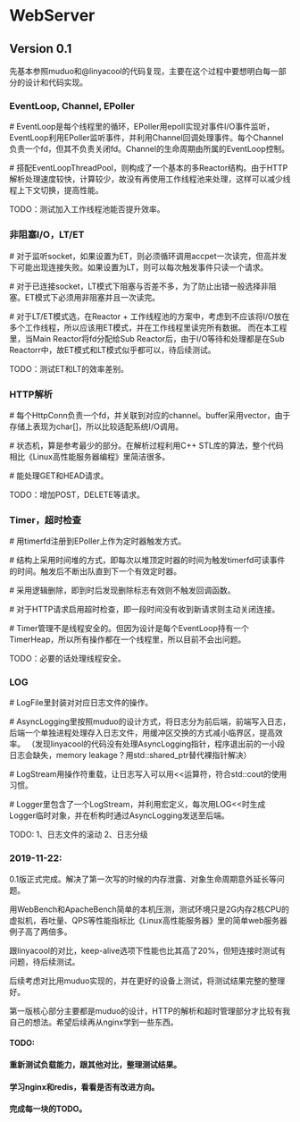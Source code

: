 # WebServer

## Version 0.1

先基本参照muduo和@linyacool的代码复现，主要在这个过程中要想明白每一部分的设计和代码实现。

### EventLoop, Channel, EPoller

\# EventLoop是每个线程里的循环，EPoller用epoll实现对事件I/O事件监听，EventLoop利用EPoller监听事件，并利用Channel回调处理事件。每个Channel负责一个fd，但其不负责关闭fd。Channel的生命周期由所属的EventLoop控制。

\# 搭配EventLoopThreadPool，则构成了一个基本的多Reactor结构。由于HTTP解析处理速度较快，计算较少，故没有再使用工作线程池来处理，这样可以减少线程上下文切换，提高性能。

TODO：测试加入工作线程池能否提升效率。

### 非阻塞I/O，LT/ET

\# 对于监听socket，如果设置为ET，则必须循环调用accpet一次读完，但高并发下可能出现连接失败。如果设置为LT，则可以每次触发事件只读一个请求。

\# 对于已连接socket，LT模式下阻塞与否差不多，为了防止出错一般选择非阻塞。ET模式下必须用非阻塞并且一次读完。

\# 对于LT/ET模式选，在Reactor + 工作线程池的方案中，考虑到不应该将I/O放在多个工作线程，所以应该用ET模式，并在工作线程里读完所有数据。
而在本工程里，当Main Reactor将fd分配给Sub Reactor后，由于I/O等待和处理都是在Sub Reactorr中，故ET模式和LT模式似乎都可以，待后续测试。

TODO：测试ET和LT的效率差别。

### HTTP解析

\# 每个HttpConn负责一个fd，并关联到对应的channel。buffer采用vector<char>，由于存储上表现为char[]，所以比较适配系统I/O调用。

\# 状态机，算是参考最少的部分。在解析过程利用C++ STL库的算法，整个代码相比《Linux高性能服务器编程》里简洁很多。

\# 能处理GET和HEAD请求。

TODO：增加POST，DELETE等请求。

### Timer，超时检查

\# 用timerfd注册到EPoller上作为定时器触发方式。

\# 结构上采用时间堆的方式，即每次以堆顶定时器的时间为触发timerfd可读事件的时间。触发后不断出队直到下一个有效定时器。

\# 采用逻辑删除，即到时后发现删除标志有效则不触发回调函数。

\# 对于HTTP请求启用超时检查，即一段时间没有收到新请求则主动关闭连接。

\# Timer管理不是线程安全的。但因为设计是每个EventLoop持有一个TimerHeap，所以所有操作都在一个线程里，所以目前不会出问题。

TODO：必要的话处理线程安全。

### LOG

\# LogFile里封装对对应日志文件的操作。

\# AsyncLogging里按照muduo的设计方式，将日志分为前后端，前端写入日志，后端一个单独进程处理存入日志文件，用缓冲区交换的方式减小临界区，提高效率。
（发现linyacool的代码没有处理AsyncLogging指针，程序退出前的一小段日志会缺失，memory leakage？用std::shared\_ptr替代裸指针解决）

\# LogStream用操作符重载，让日志写入可以用<<运算符，符合std::cout的使用习惯。

\# Logger里包含了一个LogStream，并利用宏定义，每次用LOG<<时生成Logger临时对象，并在析构时通过AsyncLogging发送至后端。

TODO: 1、日志文件的滚动 2、日志分级

### 2019-11-22:

0.1版正式完成。解决了第一次写的时候的内存泄露、对象生命周期意外延长等问题。

用WebBench和ApacheBench简单的本机压测，测试环境只是2G内存2核CPU的虚拟机，吞吐量、QPS等性能指标比《Linux高性能服务器》里的简单web服务器例子高了两倍多。

跟linyacool的对比，keep-alive选项下性能也比其高了20%，但短连接时测试有问题，待后续测试。

后续考虑对比用muduo实现的，并在更好的设备上测试，将测试结果完整的整理好。

第一版核心部分主要都是muduo的设计，HTTP的解析和超时管理部分才比较有我自己的想法。希望后续再从nginx学到一些东西。

#### TODO: 

#### 重新测试负载能力，跟其他对比，整理测试结果。

#### 学习nginx和redis，看看是否有改进方向。

#### 完成每一块的TODO。

